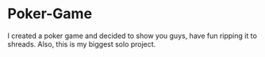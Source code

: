 # Poker-Game
I created a poker game and decided to show you guys, have fun ripping it to shreads.
Also, this is my biggest solo project.
